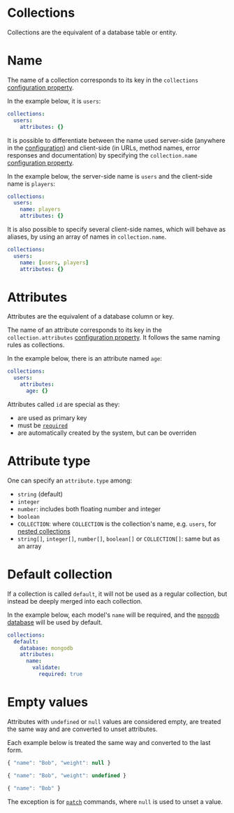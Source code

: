 # Collections

Collections are the equivalent of a database table or entity.

# Name

The name of a collection corresponds to its key in the `collections`
[configuration property](../configuration/configuration.md#properties).

In the example below, it is `users`:

```yml
collections:
  users:
    attributes: {}
```

It is possible to differentiate between the name used server-side (anywhere in
the [configuration](../configuration/configuration.md)) and client-side
(in URLs, method names, error responses and documentation) by specifying the
`collection.name`
[configuration property](../configuration/configuration.md#properties).

In the example below, the server-side name is `users` and the client-side name
is `players`:

```yml
collections:
  users:
    name: players
    attributes: {}
```

It is also possible to specify several client-side names, which will behave
as aliases, by using an array of names in `collection.name`.

```yml
collections:
  users:
    name: [users, players]
    attributes: {}
```

# Attributes

Attributes are the equivalent of a database column or key.

The name of an attribute corresponds to its key in the `collection.attributes`
[configuration property](../configuration/configuration.md#properties). It
follows the same naming rules as collections.

In the example below, there is an attribute named `age`:

```yml
collections:
  users:
    attributes:
      age: {}
```

Attributes called `id` are special as they:

- are used as primary key
- must be [`required`](validation.md)
- are automatically created by the system, but can be overriden

# Attribute type

One can specify an `attribute.type` among:

- `string` (default)
- `integer`
- `number`: includes both floating number and integer
- `boolean`
- `COLLECTION`: where `COLLECTION` is the collection's name, e.g. `users`,
  for [nested collections](relations.md)
- `string[]`, `integer[]`, `number[]`, `boolean[]` or `COLLECTION[]`: same but
  as an array

# Default collection

If a collection is called `default`, it will not be used as a regular
collection, but instead be deeply merged into each collection.

In the example below, each model's `name` will be required, and the
[`mongodb` database](../databases/mongodb.md) will be used by default.

```yml
collections:
  default:
    database: mongodb
    attributes:
      name:
        validate:
          required: true
```

# Empty values

Attributes with `undefined` or `null` values are considered empty, are treated
the same way and are converted to unset attributes.

Each example below is treated the same way and converted to the last form.

<!-- eslint-skip -->

```js
{ "name": "Bob", "weight": null }
```

<!-- eslint-skip -->

```js
{ "name": "Bob", "weight": undefined }
```

<!-- eslint-skip -->

```js
{ "name": "Bob" }
```

The exception is for [`patch`](../../client/request/crud.md#patch-command)
commands, where `null` is used to unset a value.
